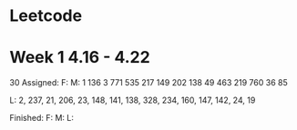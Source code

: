# Leetcode

# Week 1 4.16 - 4.22

  30 Assigned:
  F: 
  M: 1 136 3 771 535 217 149 202 138 49 463 219 760 36 85
  
  L: 2, 237, 21, 206, 23, 148, 141, 138, 328, 234, 160, 147, 142, 24, 19
  
  Finished:
  F: 
  M: 
  L: 
